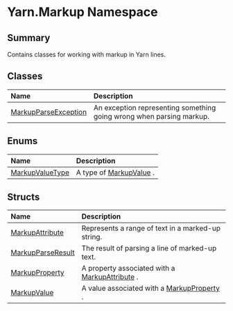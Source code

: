 # Yarn.Markup Namespace

## Summary

Contains classes for working with markup in Yarn lines.


## Classes

|Name|Description|
|:---|:---|
|[MarkupParseException](/api/csharp/yarn.markup.markupparseexception.md)|An exception representing something going wrong when parsing markup.|

## Enums

|Name|Description|
|:---|:---|
|[MarkupValueType](/api/csharp/yarn.markup.markupvaluetype.md)|A type of  <a href="yarn.markup.markupvalue.md">MarkupValue</a> .|

## Structs

|Name|Description|
|:---|:---|
|[MarkupAttribute](/api/csharp/yarn.markup.markupattribute.md)|Represents a range of text in a marked-up string.|
|[MarkupParseResult](/api/csharp/yarn.markup.markupparseresult.md)|The result of parsing a line of marked-up text.|
|[MarkupProperty](/api/csharp/yarn.markup.markupproperty.md)|A property associated with a  <a href="yarn.markup.markupattribute.md">MarkupAttribute</a> .|
|[MarkupValue](/api/csharp/yarn.markup.markupvalue.md)|A value associated with a  <a href="yarn.markup.markupproperty.md">MarkupProperty</a> .|

